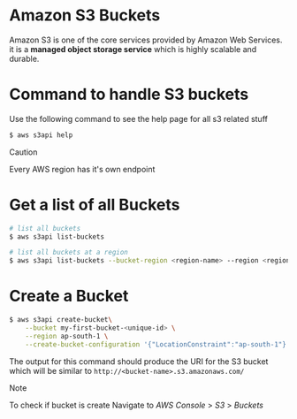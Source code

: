 # Amazon S3 Buckets

Amazon S3 is one of the core services provided by Amazon Web Services. it is a __managed object storage service__ which is highly scalable and durable.

# Command to handle S3 buckets

Use the following command to see the help page for all s3 related stuff

```bash
$ aws s3api help
```

> [!CAUTION]
> Every AWS region has it's own endpoint

# Get a list of all Buckets

```bash
# list all buckets
$ aws s3api list-buckets

# list all buckets at a region
$ aws s3api list-buckets --bucket-region <region-name> --region <region-name>
```

# Create a Bucket

```bash
$ aws s3api create-bucket\
    --bucket my-first-bucket-<unique-id> \
    --region ap-south-1 \
    --create-bucket-configuration '{"LocationConstraint":"ap-south-1"}'    
```

The output for this command should produce the URI for the S3 bucket which will be similar to `http://<bucket-name>.s3.amazonaws.com/`

> [!NOTE]
> To check if bucket is create Navigate to _AWS Console_ > _S3_ > _Buckets_


